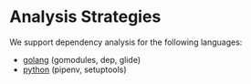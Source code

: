 # Analysis Strategies

We support dependency analysis for the following languages:

- [golang](strategies/golang.md) (gomodules, dep, glide)
- [python](strategies/python.md) (pipenv, setuptools)
